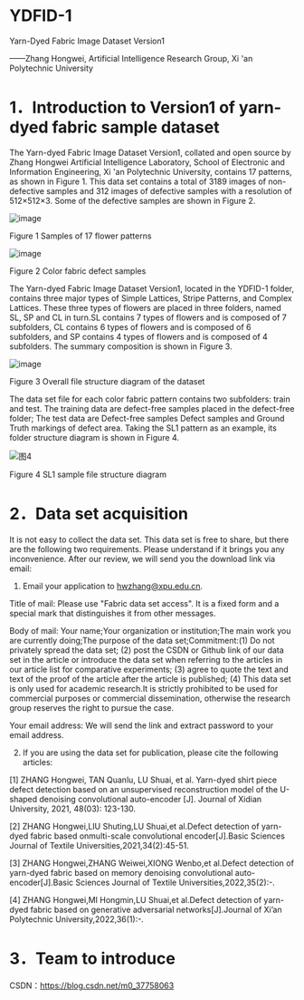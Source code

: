 # YDFID-1
Yarn-Dyed Fabric Image Dataset Version1

——Zhang Hongwei, Artificial Intelligence Research Group, Xi 'an Polytechnic University

# 1．Introduction to Version1 of yarn-dyed fabric sample dataset

The Yarn-dyed Fabric Image Dataset Version1, collated and open source by Zhang Hongwei Artificial Intelligence Laboratory, School of Electronic and Information Engineering, Xi 'an Polytechnic University, contains 17 patterns, as shown in Figure 1. This data set contains a total of 3189 images of non-defective samples and 312 images of defective samples with a resolution of 512×512×3. Some of the defective samples are shown in Figure 2.

![image](https://user-images.githubusercontent.com/86339216/123088667-9b247380-d458-11eb-9b37-5c6a385739b9.png)

Figure 1 Samples of 17 flower patterns

![image](https://user-images.githubusercontent.com/86339216/123088703-a4addb80-d458-11eb-9312-b73a3119ec25.png)

Figure 2 Color fabric defect samples

The Yarn-dyed Fabric Image Dataset Version1, located in the YDFID-1 folder, contains three major types of Simple Lattices, Stripe Patterns, and Complex Lattices. These three types of flowers are placed in three folders, named SL, SP and CL in turn.SL contains 7 types of flowers and is composed of 7 subfolders, CL contains 6 types of flowers and is composed of 6 subfolders, and SP contains 4 types of flowers and is composed of 4 subfolders. The summary composition is shown in Figure 3.

![image](https://user-images.githubusercontent.com/86339216/123088740-b1323400-d458-11eb-9a63-2954c3740722.png)

Figure 3 Overall file structure diagram of the dataset

The data set file for each color fabric pattern contains two subfolders: train and test. The training data are defect-free samples placed in the defect-free folder; The test data are Defect-free samples Defect samples and Ground Truth markings of defect area. Taking the SL1 pattern as an example, its folder structure diagram is shown in Figure 4.

![图4](https://user-images.githubusercontent.com/86339216/123088822-cd35d580-d458-11eb-908d-681f9c22f31b.jpg)

Figure 4 SL1 sample file structure diagram

# 2．Data set acquisition

It is not easy to collect the data set. This data set is free to share, but there are the following two requirements. Please understand if it brings you any inconvenience. After our review, we will send you the download link via email:

1. Email your application to hwzhang@xpu.edu.cn.

Title of mail: Please use "Fabric data set access". It is a fixed form and a special mark that distinguishes it from other messages.

Body of mail: Your name;Your organization or institution;The main work you are currently doing;The purpose of the data set;Commitment:(1) Do not privately spread the data set; (2) post the CSDN or Github link of our data set in the article or introduce the data set when referring to the articles in our article list for comparative experiments; (3) agree to quote the text and text of the proof of the article after the article is published; (4) This data set is only used for academic research.It is strictly prohibited to be used for commercial purposes or commercial dissemination, otherwise the research group reserves the right to pursue the case.

Your email address: We will send the link and extract password to your email address.

2. If you are using the data set for publication, please cite the following articles:

[1] ZHANG Hongwei, TAN Quanlu, LU Shuai, et al. Yarn-dyed shirt piece defect detection based on an unsupervised reconstruction model of the U-shaped denoising convolutional auto-encoder [J]. Journal of Xidian University, 2021, 48(03): 123-130.

[2] ZHANG Hongwei,LIU Shuting,LU Shuai,et al.Defect detection of yarn-dyed fabric based onmulti-scale convolutional encoder[J].Basic Sciences Journal of Textile Universities,2021,34(2):45-51.

[3] ZHANG Hongwei,ZHANG Weiwei,XIONG Wenbo,et al.Defect detection of yarn-dyed fabric based on memory denoising convolutional auto-encoder[J].Basic Sciences Journal of Textile Universities,2022,35(2):-.

[4] ZHANG Hongwei,MI Hongmin,LU Shuai,et al.Defect detection of yarn-dyed fabric based on generative adversarial networks[J].Journal of Xi’an Polytechnic University,2022,36(1):-.

# 3．Team to introduce

CSDN：https://blog.csdn.net/m0_37758063
